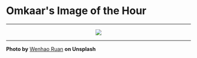 # Omkaar's Image of the Hour

---

<div align="center">

<a href="https://unsplash.com/photos/a-person-taking-a-photo-with-a-camera-2XTsGRsbEKE">
  <img src="https://images.unsplash.com/photo-1744294724362-3f5c404c771a?crop=entropy&cs=tinysrgb&fit=max&fm=jpg&ixid=M3w3NjA2Nzh8MHwxfHJhbmRvbXx8fHx8fHx8fDE3NTA4NTY0MDB8&ixlib=rb-4.1.0&q=80&w=1080" style="max-width:100%; height:auto;">
</a>



</div>

---

**Photo by** [Wenhao Ruan](https://unsplash.com/@wenhao_ruan) **on Unsplash**

